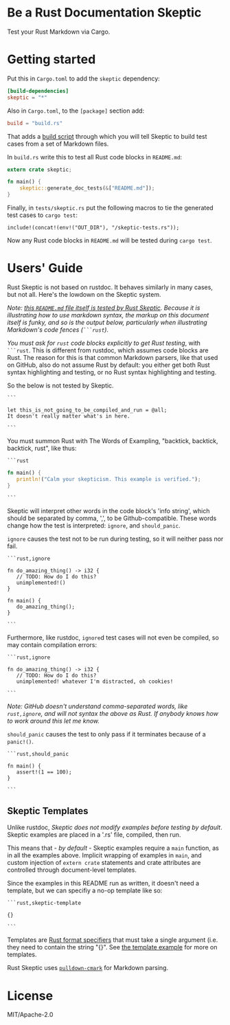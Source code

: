 # Be a Rust Documentation Skeptic

Test your Rust Markdown via Cargo.

# Getting started

Put this in `Cargo.toml` to add the `skeptic` dependency:

```toml
[build-dependencies]
skeptic = "*"
```

Also in `Cargo.toml`, to the `[package]` section add:

```toml
build = "build.rs"
```

That adds a [build script](http://doc.crates.io/build-script.html)
through which you will tell Skeptic to build test cases from a set
of Markdown files.

In `build.rs` write this to test all Rust code blocks in `README.md`:

```rust
extern crate skeptic;

fn main() {
    skeptic::generate_doc_tests(&["README.md"]);
}
```

Finally, in `tests/skeptic.rs` put the following macros to tie the
generated test cases to `cargo test`:

```rust,ignore
include!(concat!(env!("OUT_DIR"), "/skeptic-tests.rs"));
```

Now any Rust code blocks in `README.md` will be tested during `cargo
test`.

# Users' Guide

Rust Skeptic is not based on rustdoc. It behaves similarly in many
cases, but not all. Here's the lowdown on the Skeptic system.

*Note: [this `README.md` file itself is tested by Rust
Skeptic](https://github.com/brson/rust-skeptic/blob/master/build.rs).
Because it is illustrating how to use markdown syntax, the markup on
this document itself is funky, and so is the output below,
particularly when illustrating Markdown's code fences
(<code>```rust</code>).*

*You must ask for `rust` code blocks explicitly to get Rust testing*,
with <code>```rust</code>. This is different from rustdoc, which
assumes code blocks are Rust. The reason for this is that common
Markdown parsers, like that used on GitHub, also do not assume Rust by
default: you either get both Rust syntax highlighting and testing, or
no Rust syntax highlighting and testing.

So the below is not tested by Skeptic.

<code>```</code>
```
let this_is_not_going_to_be_compiled_and_run = @all;
It doesn't really matter what's in here.
```
<code>```</code>

You must summon Rust with The Words of Exampling, "backtick, backtick, backtick, rust", like thus:

<code>```rust</code>
```rust
fn main() {
   println!("Calm your skepticism. This example is verified.");
}
```
<code>```</code>

Skeptic will interpret other words in the code block's 'info string',
which should be separated by comma, ',', to be
Github-compatible. These words change how the test is interpreted:
`ignore`, and `should_panic`.

`ignore` causes the test not to be run during testing, so it will neither pass nor fail.

<code>```rust,ignore</code>
```rust,ignore
fn do_amazing_thing() -> i32 {
   // TODO: How do I do this?
   unimplemented!()
}

fn main() {
   do_amazing_thing();
}
```
<code>```</code>

Furthermore, like rustdoc, `ignore`d test cases will not even be
compiled, so may contain compilation errors:

<code>```rust,ignore</code>
```rust,ignore
fn do_amazing_thing() -> i32 {
   // TODO: How do I do this?
   unimplemented! whatever I'm distracted, oh cookies!
```
<code>```</code>

*Note: GitHub doesn't understand comma-separated words, like
 `rust,ignore`, and will not syntax the above as Rust. If anybody
 knows how to work around this let me know.*

`should_panic` causes the test to only pass if it terminates because
of a `panic!()`.

<code>```rust,should_panic</code>
```rust,should_panic
fn main() {
   assert!(1 == 100);
}
```
<code>```</code>

## Skeptic Templates

Unlike rustdoc, *Skeptic does not modify examples before testing by
default*. Skeptic examples are placed in a '.rs' file, compiled, then
run.

This means that - *by default* - Skeptic examples require a `main`
function, as in all the examples above. Implicit wrapping of examples
in `main`, and custom injection of `extern crate` statements and crate
attributes are controlled through document-level templates.

Since the examples in this README run as written, it doesn't need a
template, but we can specifiy a no-op template like so:

<code>```rust,skeptic-template</code>
```rust,skeptic-template
{}
```
<code>```</code>

Templates are [Rust format
specifiers](http://doc.rust-lang.org/std/fmt/index.html) that must
take a single argument (i.e. they need to contain the string "{}". See
[the template example](template-example.md) for more on templates.

Rust Skeptic uses
[`pulldown-cmark`](https://github.com/google/pulldown-cmark) for
Markdown parsing.

# License

MIT/Apache-2.0
